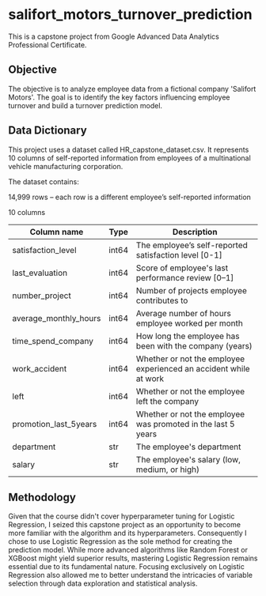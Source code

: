 # salifort_motors_turnover_prediction  

This is a capstone project from Google Advanced Data Analytics Professional Certificate.

## Objective  
The objective is to analyze employee data from a fictional company 'Salifort Motors'. The goal is to identify the key factors influencing employee turnover and build a turnover prediction model.  

## Data Dictionary  
This project uses a dataset called HR_capstone_dataset.csv. It represents 10 columns of self-reported information from employees of a multinational vehicle manufacturing corporation. 

The dataset contains:

  14,999 rows – each row is a different employee’s self-reported information

  10 columns

| Column name           | Type  | Description                                                        |
|-----------------------|-------|--------------------------------------------------------------------|
| satisfaction_level    | int64 | The employee’s self-reported satisfaction level [0-1]              |
| last_evaluation       | int64 | Score of employee's last performance review [0–1]                  |
| number_project        | int64 | Number of projects employee contributes to                         |
| average_monthly_hours | int64 | Average number of hours employee worked per month                  |
| time_spend_company    | int64 | How long the employee has been with the company (years)            |
| work_accident         | int64 | Whether or not the employee experienced an accident while at work  |
| left                  | int64 | Whether or not the employee left the company                       |
| promotion_last_5years | int64 | Whether or not the employee was promoted in the last 5 years       |
| department            | str   | The employee's department                                          |
| salary                | str   | The employee's salary (low, medium, or high)                       |

## Methodology  
Given that the course didn't cover hyperparameter tuning for Logistic Regression, I seized this capstone project as an opportunity to become more familiar with the algorithm and its hyperparameters. Consequently I chose to use Logistic Regression as the sole method for creating the prediction model. While more advanced algorithms like Random Forest or XGBoost might yield superior results, mastering Logistic Regression remains essential due to its fundamental nature. Focusing exclusively on Logistic Regression also allowed me to better understand the intricacies of variable selection through data exploration and statistical analysis.
